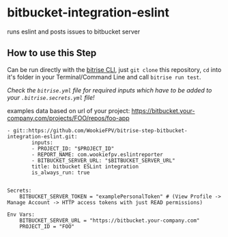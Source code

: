 # bitbucket-integration-eslint

runs eslint and posts issues to bitbucket server


## How to use this Step

Can be run directly with the [bitrise CLI](https://github.com/bitrise-io/bitrise),
just `git clone` this repository, `cd` into it's folder in your Terminal/Command Line
and call `bitrise run test`.

*Check the `bitrise.yml` file for required inputs which have to be
added to your `.bitrise.secrets.yml` file!*

examples data based on url of your project: https://bitbucket.your-company.com/projects/FOO/repos/foo-app

```
- git::https://github.com/WookieFPV/bitrise-step-bitbucket-integration-eslint.git:
        inputs:
        - PROJECT_ID: "$PROJECT_ID"
        - REPORT_NAME: com.wookiefpv.eslintreporter
        - BITBUCKET_SERVER_URL: "$BITBUCKET_SERVER_URL"
        title: bitbucket ESLint integration
        is_always_run: true


Secrets: 
    BITBUCKET_SERVER_TOKEN = "examplePersonalToken" # (View Profile -> Manage Account -> HTTP access tokens with just READ permissions)

Env Vars:
    BITBUCKET_SERVER_URL = "https://bitbucket.your-company.com"
    PROJECT_ID = "FOO"



